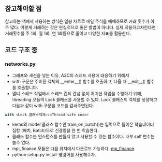 ## 참고해야할 점

참고하는 책에서 사용하는 방식은 일봉 차트로 매일 주식을 매매하므로 거래 횟수가 아주 많다. 
이렇게 거래하는 것은 현실적으로 좋은 방법이 아니다. 
실제 적용하고자한다면 거래횟수를 주 1회, 월 1회, 연 1회등으로 줄이고 다양한 지표를 활용한다.

## 코드 구조 중

### networks.py
- 그래프와 세션을 넣는 이유, A3C의 스레드 사용에 대응하기 위해서
- with 구문은 주어진 객체의 \_\_enter\_\_() 함수를 호출하고, 나올 때 \_\_exit\_\_() 함수를 호출합니다.
- 멀티 스레드 작업에서 스레드 간의 간섭 없이 어떠한 작업을 수행하기 위해, threading 모듈의 Lock 클래스를 사용할 수 있다. Lock 클래스의 객체를 생성하고 다음과 같이 with 구문을 코드를 감싸주면된다.
```Python
with <Lock 클래스객체>:<Thread-safe code>
```
- keras의 model 클래스 함수인 train_on_batch()는 입력으로 들어온 학습데이터 집합 (배치, Batch)으로 신경망을 한 번 학습한다. 
- 클래스 함수는 인스턴스를 만들지 않고 사용할 수 있는 함수이다. 내부 self 변수는 쓸수 없다.
- mpl_finance 모듈은 다음 위치에서 다운로드 가능하다. [mp_finance](https://github.com/matplotlib/mpl_finance)
- python setup.py install 명령어를 사용해주자.